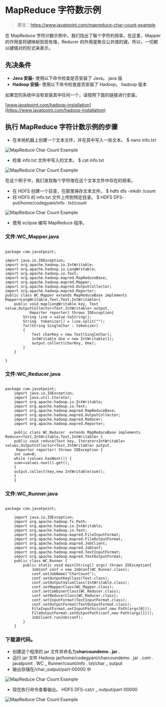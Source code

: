 # MapReduce 字符数示例

> 原文：<https://www.javatpoint.com/mapreduce-char-count-example>

在 MapReduce 字符计数示例中，我们找出了每个字符的频率。在这里，Mapper 的作用是将键映射到现有值，Reducer 的作用是聚合公共值的键。所以，一切都以键值对的形式来表示。

## 先决条件

*   **Java 安装-** 使用以下命令检查是否安装了 Java。
    java 版
*   **Hadoop 安装-** 使用以下命令检查是否安装了 Hadoop。
    hadoop 版本

如果您的系统中没有安装其中任何一个，请按照下面的链接进行安装。

[www.javatpoint.com/hadoop-installation](https://www.javatpoint.com/hadoop-installation)

## 执行 MapReduce 字符计数示例的步骤

*   在本地机器上创建一个文本文件，并在其中写入一些文本。
    $ nano info.txt

![MapReduce Char Count Example](img/bb4caf73cfb5d939257388922c6a4b8b.png)

*   检查 info.txt 文件中写入的文本。
    $ cat info.txt

![MapReduce Char Count Example](img/9c1ada43c5949221aad1d51bf1e1fad7.png)

在这个例子中，我们发现每个字符值在这个文本文件中存在的频率。

*   在 HDFS 创建一个目录，在那里保存文本文件。
    $ hdfs dfs -mkdir /count
*   将 HDFS 的 info.txt 文件上传到特定目录。
    $ HDFS DFS-put/home/codegyani/info . txt/count

![MapReduce Char Count Example](img/b4ff09e8510dd7f72c521443456432f1.png)

*   使用 eclipse 编写 MapReduce 程序。

### 文件:WC_Mapper.java

```

package com.javatpoint;

import java.io.IOException;    
import org.apache.hadoop.io.IntWritable;  
import org.apache.hadoop.io.LongWritable;  
import org.apache.hadoop.io.Text;  
import org.apache.hadoop.mapred.MapReduceBase;  
import org.apache.hadoop.mapred.Mapper;  
import org.apache.hadoop.mapred.OutputCollector;  
import org.apache.hadoop.mapred.Reporter;  
public class WC_Mapper extends MapReduceBase implements Mapper<LongWritable,Text,Text,IntWritable>{  
    public void map(LongWritable key, Text value,OutputCollector<Text,IntWritable> output,   
           Reporter reporter) throws IOException{  
        String line = value.toString();  
        String  tokenizer[] = line.split("");  
        for(String SingleChar : tokenizer)
		{
			Text charKey = new Text(SingleChar);
			IntWritable One = new IntWritable(1);
			output.collect(charKey, One);				
		}
    }  

} 

```

### 文件:WC_Reducer.java

```

package com.javatpoint;
	import java.io.IOException;  
	import java.util.Iterator;  
	import org.apache.hadoop.io.IntWritable;  
	import org.apache.hadoop.io.Text;  
	import org.apache.hadoop.mapred.MapReduceBase;  
	import org.apache.hadoop.mapred.OutputCollector;  
	import org.apache.hadoop.mapred.Reducer;  
	import org.apache.hadoop.mapred.Reporter;  

	public class WC_Reducer  extends MapReduceBase implements Reducer<Text,IntWritable,Text,IntWritable> {  
	public void reduce(Text key, Iterator<IntWritable> values,OutputCollector<Text,IntWritable> output,  
	 Reporter reporter) throws IOException {  
	int sum=0;  
	while (values.hasNext()) {  
	sum+=values.next().get();  
	}  
	output.collect(key,new IntWritable(sum));  
	}  
	}

```

### 文件:WC_Runner.java

```

package com.javatpoint;

	import java.io.IOException;  
	import org.apache.hadoop.fs.Path;  
	import org.apache.hadoop.io.IntWritable;  
	import org.apache.hadoop.io.Text;  
	import org.apache.hadoop.mapred.FileInputFormat;  
	import org.apache.hadoop.mapred.FileOutputFormat;  
	import org.apache.hadoop.mapred.JobClient;  
	import org.apache.hadoop.mapred.JobConf;  
	import org.apache.hadoop.mapred.TextInputFormat;  
	import org.apache.hadoop.mapred.TextOutputFormat;  
	public class WC_Runner {  
	    public static void main(String[] args) throws IOException{  
	        JobConf conf = new JobConf(WC_Runner.class);  
	        conf.setJobName("CharCount");  
	        conf.setOutputKeyClass(Text.class);  
	        conf.setOutputValueClass(IntWritable.class);          
	        conf.setMapperClass(WC_Mapper.class);  
	        conf.setCombinerClass(WC_Reducer.class);  
	        conf.setReducerClass(WC_Reducer.class);       
	        conf.setInputFormat(TextInputFormat.class);  
	        conf.setOutputFormat(TextOutputFormat.class);         
	        FileInputFormat.setInputPaths(conf,new Path(args[0]));  
	        FileOutputFormat.setOutputPath(conf,new Path(args[1]));   
	        JobClient.runJob(conf);  
	    }  
	}  

```

### 下载源代码。

*   创建这个程序的 jar 文件并命名为**charcoundemo . jar .**
*   运行 jar 文件
    Hadoop jar/home/codegyani/charcoundemo . jar . com . javatpoint . WC _ Runner/count/info . txt/char _ output
*   输出存储在/char_output/part-00000 中

![MapReduce Char Count Example](img/4b9ad4bcd3e7fbde844ec86b12289065.png)

*   现在执行命令查看输出。
    HDFS DFS-cat/r _ output/part-00000

![MapReduce Char Count Example](img/7f0ab0d91eb0f2721365c4f76ca7f69e.png)